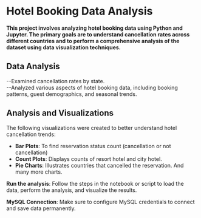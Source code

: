 # Hotel Booking Data Analysis

**This project involves analyzing hotel booking data using Python and Jupyter. The primary goals are to understand cancellation rates across different countries and to perform a comprehensive analysis of the dataset using data visualization techniques.** <br>

## Data Analysis

--Examined cancellation rates by state.<br>
--Analyzed various aspects of hotel booking data, including booking patterns, guest demographics, and seasonal trends.<br>

## Analysis and Visualizations

The following visualizations were created to better understand hotel cancellation trends:

- **Bar Plots**: To find reservation status count (cancellation or not cancellation)
- **Count Plots**: Displays counts of resort hotel and city hotel. 
- **Pie Charts**: Illustrates countries that cancelled the reservation.
And many more charts.

**Run the analysis**:
Follow the steps in the notebook or script to load the data, perform the analysis, and visualize the results.

**MySQL Connection**:
Make sure to configure MySQL credentials to connect and save data permanently.
